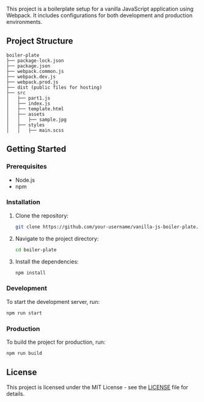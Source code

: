 This project is a boilerplate setup for a vanilla JavaScript application using Webpack. It includes configurations for both development and production environments.

## Project Structure

```
boiler-plate
├── package-lock.json
├── package.json
├── webpack.common.js
├── webpack.dev.js
├── webpack.prod.js
├── dist (public files for hosting)
├── src
│   ├── part1.js
│   ├── index.js
│   ├── template.html
│   ├── assets
│   │   ├── sample.jpg
│   ├── styles
│   │   ├── main.scss
```

## Getting Started

### Prerequisites

- Node.js
- npm

### Installation

1. Clone the repository:
   ```sh
   git clone https://github.com/your-username/vanilla-js-boiler-plate.git
   ```
2. Navigate to the project directory:
   ```sh
   cd boiler-plate
   ```
3. Install the dependencies:
   ```sh
   npm install
   ```

### Development

To start the development server, run:
```sh
npm run start
```

### Production

To build the project for production, run:
```sh
npm run build
```

## License

This project is licensed under the MIT License - see the [LICENSE](LICENSE) file for details.
